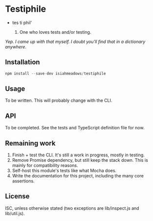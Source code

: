 # Testiphile

- tes ti phil'

  1. One who loves tests and/or testing.

*Yep. I came up with that myself. I doubt you'll find that in a dictionary
anywhere.*

## Installation

```js
npm install --save-dev isiahmeadows/testiphile
```

## Usage

To be written. This will probably change with the CLI.

## API

To be completed. See the tests and TypeScript definition file for now.

## Remaining work

1. Finish + test the CLI. It's still a work in progress, mostly in testing.
2. Remove Promise dependency, but still keep the stack down. This is mainly for compatibility reasons.
3. Self-host this module's tests like what Mocha does.
4. Write the documentation for this project, including the many core assertions.

## License

ISC, unless otherwise stated (two exceptions are lib/inspect.js and lib/util.js).
